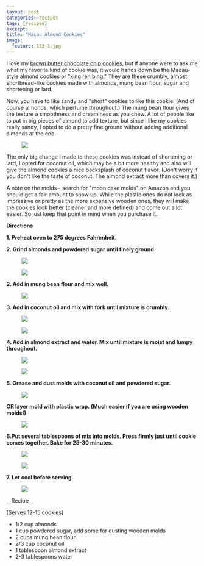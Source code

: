 ```yaml
---
layout: post
categories: recipes
tags: [recipes]
excerpt: 
title: "Macau Almond Cookies"
image:
  feature: 123-1.jpg
---
```


I love my [brown butter chocolate chip cookies](http://www.eastmeetskitchen.com/recipes/brown-butter-chocolate-chip-cookies.html), but if anyone were to ask me what my favorite kind of cookie was, it would hands down be the Macau-style almond cookies or "xing ren bing."  They are these crumbly, almost shortbread-like cookies made with almonds, mung bean flour, sugar and shortening or lard.

Now, you have to like sandy and "short" cookies to like this cookie. (And of course almonds, which perfume throughout.) The mung bean flour gives the texture a smoothness and creaminess as you chew. A lot of people like to put in big pieces of almond to add texture, but since I like my cookies really sandy, I opted to do a pretty fine ground without adding additional almonds at the end.

<figure> <img src='/images/123-5.jpg'> </figure>

The only big change I made to these cookies was instead of shortening or lard, I opted for coconut oil, which may be a bit more healthy and also will give the almond cookies a nice backsplash of coconut flavor.  (Don't worry if you don't like the taste of coconut.  The almond extract more than covers it.)

A note on the molds - search for "moon cake molds" on Amazon and you should get a fair amount to show up.  While the plastic ones do not look as impressive or pretty as the more expensive wooden ones, they will make the cookies look better (cleaner and more defined) and come out a lot easier.  So just keep that point in mind when you purchase it.


__Directions__

__1. Preheat oven to 275 degrees Fahrenheit.__

__2. Grind almonds and powdered sugar until finely ground.__

<figure> <img src='/images/123-2.jpg'> </figure>

<figure> <img src='/images/123-3.jpg'> </figure>

__2. Add in mung bean flour and mix well.__

<figure> <img src='/images/123-4.jpg'> </figure>

__3. Add in coconut oil and mix with fork until mixture is crumbly.__

<figure> <img src='/images/123-6.jpg'> </figure>

<figure> <img src='/images/123-7.jpg'> </figure>

__4. Add in almond extract and water.  Mix until mixture is moist and lumpy throughout.__

<figure> <img src='/images/123-8.jpg'> </figure>

<figure> <img src='/images/123-9.jpg'> </figure>

__5. Grease and dust molds with coconut oil and powdered sugar.__

<figure> <img src='/images/123-10.jpg'> </figure>

__OR layer mold with plastic wrap.  (Much easier if you are using wooden molds!)__

<figure> <img src='/images/123-11.jpg'> </figure>

__6.Put several tablespoons of mix into molds. Press firmly just until cookie comes together. Bake for 25-30 minutes.__

<figure> <img src='/images/123-13.jpg'> </figure>

<figure> <img src='/images/123-12.jpg'> </figure>

__7. Let cool before serving.__

<figure> <img src='/images/123-15.jpg'> </figure>


<section class='recipe'>
__Recipe__

(Serves 12-15 cookies)

- 1/2 cup almonds
- 1 cup powdered sugar, add some for dusting wooden molds
- 2 cups mung bean flour
- 2/3 cup coconut oil
- 1 tablespoon almond extract
- 2-3 tablespoons water</section>